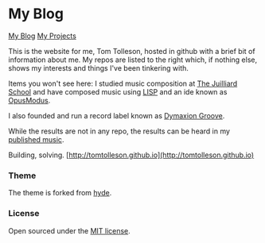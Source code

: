 # My Blog

[My Blog](https://modelsandcycles.com)
[My Projects](projects.md)

This is the website for me, Tom Tolleson, hosted in github with a brief bit of information about me. My repos are listed to the right which, if nothing else, shows my interests and things I've been tinkering with.

Items you won't see here: I studied music composition at <a href="https://www.juilliard.edu/">The Juilliard School</a> and have composed music using <a href="https://en.wikipedia.org/wiki/Lisp_(programming_language)">LISP</a> and an ide known as <a href="https://opusmodus.com/">OpusModus</a>.

I also founded and run a record label known as <a href="https://www.dymaxiongroove.com/">Dymaxion Groove</a>.

While the results are not in any repo, the results can be heard in my <a href="https://open.spotify.com/artist/03QHVhwFbGvn44thWu1Sf4?si=Lo2_G4wcSCiIlTGXDdLBxw"> published music</a>.

Building, solving. [http://tomtolleson.github.io](http://tomtolleson.github.io)

### Theme

The theme is forked from [hyde](https://github.com/poole/hyde).

### License

Open sourced under the [MIT license](LICENSE.md).

